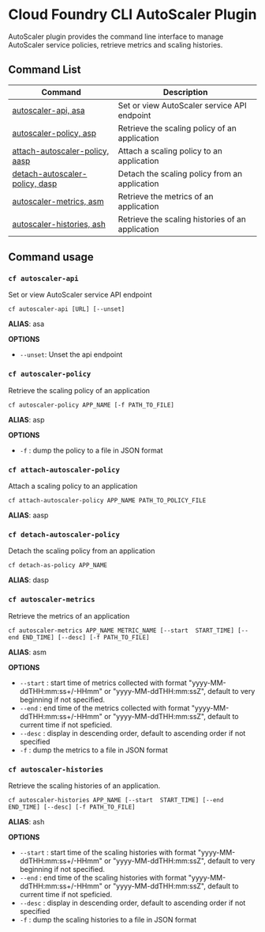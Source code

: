 # Cloud Foundry CLI AutoScaler Plugin

AutoScaler plugin provides the command line interface to manage AutoScaler service policies, retrieve metrics and scaling histories.

## Command List

| Command | Description |
|---------|-------------|
| [autoscaler-api, asa](#cf-autoscaler-api) | Set or view AutoScaler service API endpoint |
| [autoscaler-policy, asp](#cf-autoscaler-policy) | Retrieve the scaling policy of an application |
| [attach-autoscaler-policy, aasp](#cf-attach-autoscaler-policy) | Attach a scaling policy to an application |
| [detach-autoscaler-policy, dasp](#cf-detach-autoscaler-policy) | Detach the scaling policy from an application |
| [autoscaler-metrics, asm](#cf-autoscaler-metrics) | Retrieve the metrics of an application |
| [autoscaler-histories, ash](#cf-autoscaler-histories) | Retrieve the scaling histories of an application|

## Command usage

### `cf autoscaler-api`

Set or view AutoScaler service API endpoint

```
cf autoscaler-api [URL] [--unset] 
```

**ALIAS**: asa

**OPTIONS**
- `--unset`: Unset the api endpoint

### `cf autoscaler-policy` 

Retrieve the scaling policy of an application

```
cf autoscaler-policy APP_NAME [-f PATH_TO_FILE]
```

**ALIAS**: asp


**OPTIONS**
- `-f` : dump the policy to a file in JSON format

### `cf attach-autoscaler-policy` 

Attach a scaling policy to an application
```
cf attach-autoscaler-policy APP_NAME PATH_TO_POLICY_FILE
```

**ALIAS**: aasp


### `cf detach-autoscaler-policy` 

Detach the scaling policy from an application
```
cf detach-as-policy APP_NAME
```
**ALIAS**: dasp


### `cf autoscaler-metrics`

Retrieve the metrics of an application

```
cf autoscaler-metrics APP_NAME METRIC_NAME [--start  START_TIME] [--end END_TIME] [--desc] [-f PATH_TO_FILE]
```
**ALIAS**: asm


**OPTIONS**
- `--start` : start time of metrics collected with format "yyyy-MM-ddTHH:mm:ss+/-HHmm" or "yyyy-MM-ddTHH:mm:ssZ", default to very beginning if not specified.
- `--end` : end time of the metrics collected  with format "yyyy-MM-ddTHH:mm:ss+/-HHmm" or "yyyy-MM-ddTHH:mm:ssZ", default to current time if not speficied.
- `--desc` : display in descending order, default to ascending order if not specified
- `-f` : dump the metrics to a file in JSON format

###  `cf autoscaler-histories` 

Retrieve the scaling histories of an application.

```
cf autoscaler-histories APP_NAME [--start  START_TIME] [--end END_TIME] [--desc] [-f PATH_TO_FILE]
```

**ALIAS**: ash

**OPTIONS**
- `--start` : start time of the scaling histories with format "yyyy-MM-ddTHH:mm:ss+/-HHmm" or "yyyy-MM-ddTHH:mm:ssZ", default to very beginning if not specified.
- `--end` : end time of the scaling histories with format "yyyy-MM-ddTHH:mm:ss+/-HHmm" or "yyyy-MM-ddTHH:mm:ssZ", default to current time if not speficied.
- `--desc` : display in descending order, default to ascending order if not specified
- `-f` : dump the scaling histories to a file in JSON format
